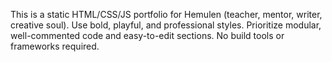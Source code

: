 <!-- Use this file to provide workspace-specific custom instructions to Copilot. For more details, visit https://code.visualstudio.com/docs/copilot/copilot-customization#_use-a-githubcopilotinstructionsmd-file -->

This is a static HTML/CSS/JS portfolio for Hemulen (teacher, mentor, writer, creative soul). Use bold, playful, and professional styles. Prioritize modular, well-commented code and easy-to-edit sections. No build tools or frameworks required.
